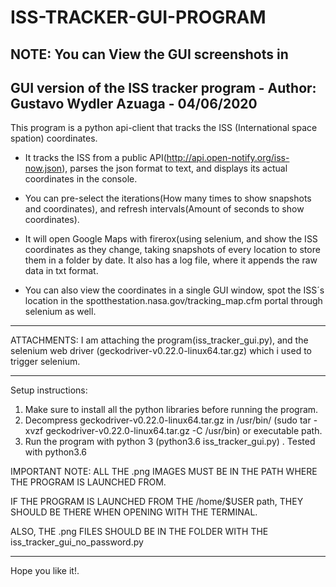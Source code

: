 # ISS-TRACKER-GUI-PROGRAM
NOTE: You can View the GUI screenshots in 
----------------------------------------------------------------------------------------------------------------

GUI version of the ISS tracker program - Author: Gustavo Wydler Azuaga - 04/06/2020
----------------------------------------------------------------------------------------------------------------

This program is a python api-client that tracks the ISS (International space spation) coordinates.

* It tracks the ISS from a public API(http://api.open-notify.org/iss-now.json), parses the json format to text, and displays   its actual coordinates in the console.

* You can pre-select the iterations(How many times to show snapshots and coordinates), and refresh intervals(Amount of        seconds to show coordinates). 

* It will open Google Maps with firerox(using selenium, and show the ISS coordinates as they change, 
  taking snapshots of every location to store them in a folder by date. It also has a log file, 
  where it appends the raw data in txt format.

* You can also view the coordinates in a single GUI window, spot the ISS´s location in the      spotthestation.nasa.gov/tracking_map.cfm portal through selenium as well.

---------------------------------------------------------------------------------------------------------------------------

ATTACHMENTS: I am attaching the program(iss_tracker_gui.py), and the selenium web driver (geckodriver-v0.22.0-linux64.tar.gz) which i used to trigger selenium.

---------------------------------------------------------------------------------------------------------------------------

Setup instructions:

1. Make sure to install all the python libraries before running the program.
2. Decompress geckodriver-v0.22.0-linux64.tar.gz in /usr/bin/ (sudo tar -xvzf geckodriver-v0.22.0-linux64.tar.gz -C /usr/bin)
or executable path.
3. Run the program with python 3 (python3.6 iss_tracker_gui.py) . Tested with python3.6
 
IMPORTANT NOTE: ALL THE .png IMAGES MUST BE IN THE PATH WHERE THE PROGRAM IS LAUNCHED FROM.

IF THE PROGRAM IS LAUNCHED FROM THE /home/$USER path, THEY SHOULD BE THERE WHEN OPENING WITH THE TERMINAL.

ALSO, THE .png FILES SHOULD BE IN THE FOLDER WITH THE iss_tracker_gui_no_password.py

---------------------------------------------------------------------------------------------------------------------------

Hope you like it!.
 
